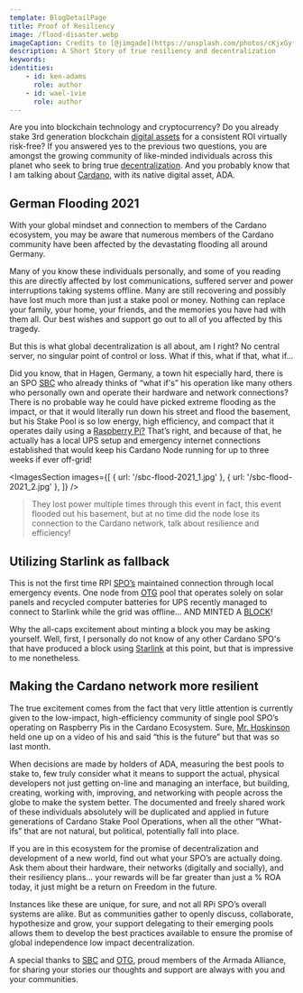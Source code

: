 ```yaml
---
template: BlogDetailPage
title: Proof of Resiliency
image: /flood-disaster.webp
imageCaption: Credits to [@jimgade](https://unsplash.com/photos/cKjxGyfNdQc) at Unsplash
description: A Short Story of true resiliency and decentralization
keywords: 
identities: 
    - id: ken-adams
      role: author
    - id: wael-ivie
      role: author
---
```


Are you into blockchain technology and cryptocurrency? Do you already stake 3rd generation blockchain [digital assets](/en/terms/digital-asset.md) for a consistent ROI virtually risk-free? If you answered yes to the previous two questions, you are amongst the growing community of like-minded individuals across this planet who seek to bring true [decentralization](/en/terms/decentralized.md). And you probably know
that I am talking about [Cardano](/en/terms/cardano.md), with its native digital asset, ADA.

## German Flooding 2021

With your global mindset and connection to members of the Cardano ecosystem, you may be aware that numerous members of the Cardano community have been affected by the devastating flooding all around Germany.  

<YoutubeVideo url="https://www.youtube.com/watch?v=I9RAh6urs9o" description="German Flooding 2021" />

Many of you know these individuals personally, and some of you reading this are directly affected by lost communications, suffered server and power interruptions taking systems offline. Many are still recovering and possibly have lost much more than just a stake pool or money. Nothing can replace your family, your home, your friends, and the memories you have had with them all. Our best wishes and support go out to all of you affected by this tragedy.
 
But this is what global decentralization is all about, am I right? No central server, no singular point of control or loss. What if this, what if that, what if…
 
Did you know, that in Hagen, Germany, a town hit especially hard, there is an SPO [SBC](/en/stake-pools/406a08532d2ca8dd08ea39e082dc8acdc2a3b34d0c517bd0e40af5e1.md) who already thinks of “what if's” his operation like many others who personally own and operate their hardware and network connections? There is no probable way he could have picked extreme flooding as the impact, or that it would literally run down his street and flood the basement, but his Stake Pool is so low energy, high efficiency, and compact that it operates daily using a [Raspberry Pi?](/en/identities/raspberrypi.md) That’s right, and because of that, he actually has a local UPS setup and emergency internet connections established that would keep his Cardano Node running for up to three weeks if ever off-grid!
 

<ImagesSection 
  images={[
    { url: '/sbc-flood-2021_1.jpg' },
    { url: '/sbc-flood-2021_2.jpg' },
  ]}
/>

> They lost power multiple times through this event in fact, this event flooded out his basement, but at no time did the node lose its connection to the Cardano network, talk about resilience and efficiency!
 
## Utilizing Starlink as fallback

This is not the first time RPI [SPO’s](/en/terms/stake-pool-operator.md) maintained connection through local emergency events. One node from [OTG](/en/stake-pools/c825168836c5bf850dec38567eb4771c2e03eea28658ff291df768ae.md) pool that operates solely on solar panels and recycled computer batteries for UPS recently managed to connect to Starlink while the grid was offline… AND MINTED A [BLOCK](/en/terms/block.md)!
 
Why the all-caps excitement about minting a block you may be asking yourself. Well, first, I personally do not know of any other Cardano SPO's that have produced a block using [Starlink](/en/identities/starlink.md) at this point, but that is impressive to me nonetheless.
 
## Making the Cardano network more resilient

The true excitement comes from the fact that very little attention is currently given to the low-impact, high-efficiency community of single pool SPO’s operating on Raspberry Pis in the Cardano Ecosystem. Sure, [Mr. Hoskinson](/en/identities/charles-hoskinson.md) held one up on a video of his and said “this is the future” but that was so last month.
 
When decisions are made by holders of ADA, measuring the best pools to stake to, few truly consider what it means to support the actual, physical developers not just getting on-line and managing an interface, but building, creating, working with, improving, and networking with people across the globe to make the system better. The documented and freely shared work of these individuals absolutely will be duplicated and applied in future generations of Cardano Stake Pool Operations, when all the other “What-ifs” that are not natural, but political, potentially fall into place.
 
If you are in this ecosystem for the promise of decentralization and development of a new world, find out what your SPO’s are actually doing. Ask them about their hardware, their networks (digitally and socially), and their resiliency plans… your rewards will be far greater than just a % ROA today, it just might be a return on Freedom in the future.

Instances like these are unique, for sure, and not all RPi SPO’s overall systems are alike. But as communities gather to openly discuss, collaborate, hypothesize and grow, your support delegating to their emerging pools allows them to develop the best practices available to ensure the promise of global independence low impact decentralization. 
 
A special thanks to [SBC](/en/stake-pools/406a08532d2ca8dd08ea39e082dc8acdc2a3b34d0c517bd0e40af5e1.md) and [OTG](/en/stake-pools/c825168836c5bf850dec38567eb4771c2e03eea28658ff291df768ae.md), proud members of the Armada Alliance, for sharing your stories our thoughts and support are always with you and your communities. 
